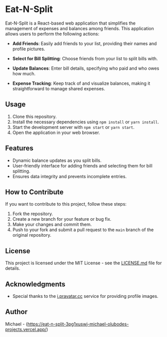 # Eat-N-Split

Eat-N-Split is a React-based web application that simplifies the management of expenses and balances among friends. This application allows users to perform the following actions:

- **Add Friends**: Easily add friends to your list, providing their names and profile pictures.

- **Select for Bill Splitting**: Choose friends from your list to split bills with.

- **Update Balances**: Enter bill details, specifying who paid and who owes how much.

- **Expense Tracking**: Keep track of and visualize balances, making it straightforward to manage shared expenses.

## Usage

1. Clone this repository.
2. Install the necessary dependencies using `npm install` or `yarn install`.
3. Start the development server with `npm start` or `yarn start`.
4. Open the application in your web browser.

## Features

- Dynamic balance updates as you split bills.
- User-friendly interface for adding friends and selecting them for bill splitting.
- Ensures data integrity and prevents incomplete entries.

## How to Contribute

If you want to contribute to this project, follow these steps:

1. Fork the repository.
2. Create a new branch for your feature or bug fix.
3. Make your changes and commit them.
4. Push to your fork and submit a pull request to the `main` branch of the original repository.

## License

This project is licensed under the MIT License - see the [LICENSE.md](LICENSE.md) file for details.

## Acknowledgments

- Special thanks to the [i.pravatar.cc](https://i.pravatar.cc) service for providing profile images.

## Author

Michael - (https://eat-n-split-3pg1xuswj-michael-olubodes-projects.vercel.app/)

